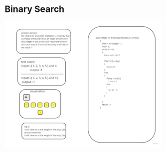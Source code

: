 # Binary Search
![white](https://github.com/abdarahman-shaheen/data-structures-and-algorithms/blob/master/data-structures-and-algorithms/Code-Challenge-3/BinarySearch.jpg)
